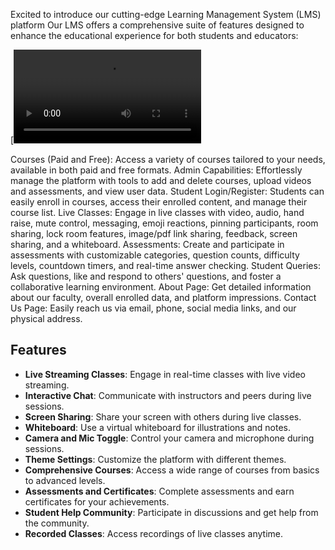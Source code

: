 Excited to introduce our cutting-edge Learning Management System (LMS) platform
Our LMS offers a comprehensive suite of features designed to enhance the educational experience for both students and educators:

[![Watch the video](https://github.com/ashiii1/EduOcean/blob/master/contentstudio-video_7pqgBoWu.mp4)


Courses (Paid and Free): Access a variety of courses tailored to your needs, available in both paid and free formats.
Admin Capabilities: Effortlessly manage the platform with tools to add and delete courses, upload videos and assessments, and view user data.
Student Login/Register: Students can easily enroll in courses, access their enrolled content, and manage their course list.
Live Classes: Engage in live classes with video, audio, hand raise, mute control, messaging, emoji reactions, pinning participants, room sharing, lock room features, image/pdf link sharing, feedback, screen sharing, and a whiteboard.
Assessments: Create and participate in assessments with customizable categories, question counts, difficulty levels, countdown timers, and real-time answer checking.
Student Queries: Ask questions, like and respond to others' questions, and foster a collaborative learning environment.
About Page: Get detailed information about our faculty, overall enrolled data, and platform impressions.
Contact Us Page: Easily reach us via email, phone, social media links, and our physical address.


## Features
- **Live Streaming Classes**: Engage in real-time classes with live video streaming.
- **Interactive Chat**: Communicate with instructors and peers during live sessions.
- **Screen Sharing**: Share your screen with others during live classes.
- **Whiteboard**: Use a virtual whiteboard for illustrations and notes.
- **Camera and Mic Toggle**: Control your camera and microphone during sessions.
- **Theme Settings**: Customize the platform with different themes.
- **Comprehensive Courses**: Access a wide range of courses from basics to advanced levels.
- **Assessments and Certificates**: Complete assessments and earn certificates for your achievements.
- **Student Help Community**: Participate in discussions and get help from the community.
- **Recorded Classes**: Access recordings of live classes anytime.
